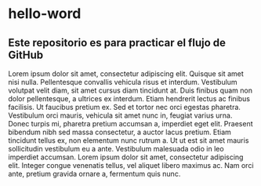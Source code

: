 # hello-word
Este repositorio es para practicar el flujo de GitHub
---
Lorem ipsum dolor sit amet, consectetur adipiscing elit. Quisque sit amet nisi nulla. Pellentesque convallis vehicula risus et interdum. Vestibulum volutpat velit diam, sit amet cursus diam tincidunt at. Duis finibus quam non dolor pellentesque, a ultrices ex interdum. Etiam hendrerit lectus ac finibus facilisis. Ut faucibus pretium ex. Sed et tortor nec orci egestas pharetra. Vestibulum orci mauris, vehicula sit amet nunc in, feugiat varius urna. Donec turpis mi, pharetra pretium accumsan a, imperdiet eget elit. Praesent bibendum nibh sed massa consectetur, a auctor lacus pretium. Etiam tincidunt tellus ex, non elementum nunc rutrum a. Ut ut est sit amet mauris sollicitudin vestibulum eu a ante. Vestibulum malesuada odio in leo imperdiet accumsan. Lorem ipsum dolor sit amet, consectetur adipiscing elit. Integer congue venenatis tellus, vel aliquet libero maximus ac. Nam orci ante, pretium gravida ornare a, fermentum quis nunc.
